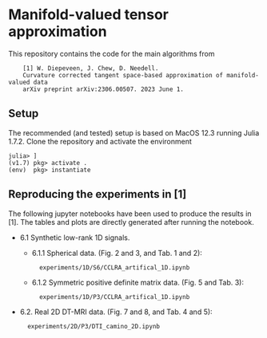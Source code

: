 # Manifold-valued tensor approximation

This repository contains the code for the main algorithms from

        [1] W. Diepeveen, J. Chew, D. Needell.  
        Curvature corrected tangent space-based approximation of manifold-valued data
        arXiv preprint arXiv:2306.00507. 2023 June 1.

Setup
-----

The recommended (and tested) setup is based on MacOS 12.3 running Julia 1.7.2. Clone the repository and activate the environment

    julia> ]
    (v1.7) pkg> activate .
    (env)  pkg> instantiate


Reproducing the experiments in [1]
----------------------------------

The following jupyter notebooks have been used to produce the results in [1]. 
The tables and plots are directly generated after running the notebook. 

* 6.1 Synthetic low-rank 1D signals.
   * 6.1.1 Spherical data. (Fig. 2 and 3, and Tab. 1 and 2):

           experiments/1D/S6/CCLRA_artifical_1D.ipynb
   * 6.1.2 Symmetric positive definite matrix data. (Fig. 5 and Tab. 3):

           experiments/1D/P3/CCLRA_artifical_1D.ipynb

* 6.2. Real 2D DT-MRI data. (Fig. 7 and 8, and Tab. 4 and 5):

        experiments/2D/P3/DTI_camino_2D.ipynb

